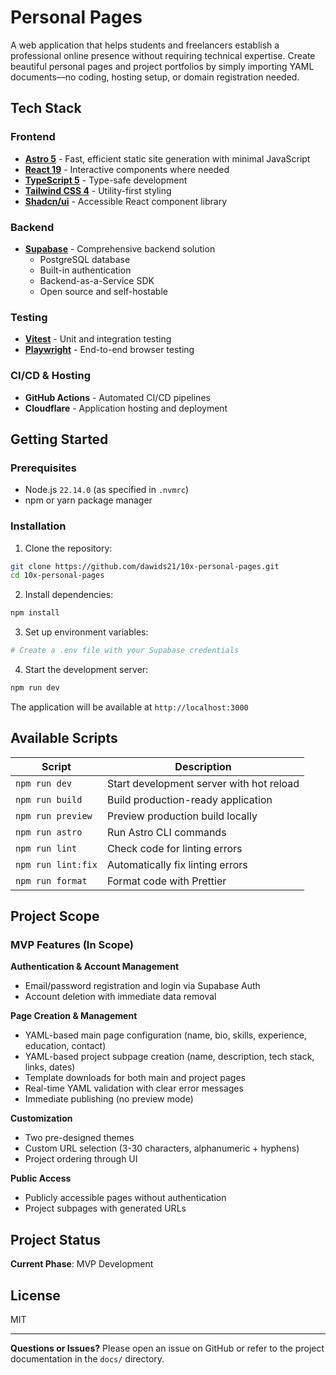 # Personal Pages

A web application that helps students and freelancers establish a professional online presence without requiring
technical expertise. Create beautiful personal pages and project portfolios by simply importing YAML documents—no
coding, hosting setup, or domain registration needed.

## Tech Stack

### Frontend

- **[Astro 5](https://astro.build/)** - Fast, efficient static site generation with minimal JavaScript
- **[React 19](https://react.dev/)** - Interactive components where needed
- **[TypeScript 5](https://www.typescriptlang.org/)** - Type-safe development
- **[Tailwind CSS 4](https://tailwindcss.com/)** - Utility-first styling
- **[Shadcn/ui](https://ui.shadcn.com/)** - Accessible React component library

### Backend

- **[Supabase](https://supabase.com/)** - Comprehensive backend solution
    - PostgreSQL database
    - Built-in authentication
    - Backend-as-a-Service SDK
    - Open source and self-hostable

### Testing

- **[Vitest](https://vitest.dev/)** - Unit and integration testing
- **[Playwright](https://playwright.dev/)** - End-to-end browser testing

### CI/CD & Hosting

- **GitHub Actions** - Automated CI/CD pipelines
- **Cloudflare** - Application hosting and deployment

## Getting Started

### Prerequisites

- Node.js `22.14.0` (as specified in `.nvmrc`)
- npm or yarn package manager

### Installation

1. Clone the repository:

```bash
git clone https://github.com/dawids21/10x-personal-pages.git
cd 10x-personal-pages
```

2. Install dependencies:

```bash
npm install
```

3. Set up environment variables:

```bash
# Create a .env file with your Supabase credentials
```

4. Start the development server:

```bash
npm run dev
```

The application will be available at `http://localhost:3000`

## Available Scripts

| Script             | Description                              |
|--------------------|------------------------------------------|
| `npm run dev`      | Start development server with hot reload |
| `npm run build`    | Build production-ready application       |
| `npm run preview`  | Preview production build locally         |
| `npm run astro`    | Run Astro CLI commands                   |
| `npm run lint`     | Check code for linting errors            |
| `npm run lint:fix` | Automatically fix linting errors         |
| `npm run format`   | Format code with Prettier                |

## Project Scope

### MVP Features (In Scope)

**Authentication & Account Management**

- Email/password registration and login via Supabase Auth
- Account deletion with immediate data removal

**Page Creation & Management**

- YAML-based main page configuration (name, bio, skills, experience, education, contact)
- YAML-based project subpage creation (name, description, tech stack, links, dates)
- Template downloads for both main and project pages
- Real-time YAML validation with clear error messages
- Immediate publishing (no preview mode)

**Customization**

- Two pre-designed themes
- Custom URL selection (3-30 characters, alphanumeric + hyphens)
- Project ordering through UI

**Public Access**

- Publicly accessible pages without authentication
- Project subpages with generated URLs

## Project Status

**Current Phase**: MVP Development

## License

MIT

---

**Questions or Issues?** Please open an issue on GitHub or refer to the project documentation in the `docs/` directory.
